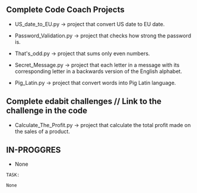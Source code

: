 ## Complete Code Coach Projects

 - US_date_to_EU.py -> project that convert US date to EU date.

 - Password_Validation.py -> project that checks how strong the password is.

 - That's_odd.py -> project that sums only even numbers.

 - Secret_Message.py -> project that each letter in a message with its corresponding letter in a backwards version of the English alphabet.

 - Pig_Latin.py -> project that convert words into Pig Latin language.

## Complete edabit challenges // Link to the challenge in the code
 
 - Calculate_The_Profit.py -> project that calculate the total profit made on the sales of a product.  

## IN-PROGGRES

 - None
```
TASK:

None
```
